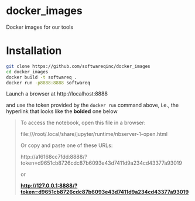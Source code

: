 # docker_images

Docker images for our tools

# Installation

```bash
git clone https://github.com/softwareqinc/docker_images
cd docker_images
docker build -t softwareq .
docker run -p8888:8888 softwareq
```

Launch a browser at http://localhost:8888

and use the token provided by the `docker run` command above, i.e., the hyperlink that looks like the **bolded** one below

> To access the notebook, open this file in a browser:
> 
> file:///root/.local/share/jupyter/runtime/nbserver-1-open.html
> 
> Or copy and paste one of these URLs:
> 
> http://a16168cc7fdd:8888/?token=d9651cb8726cdc87b6093e43d7411d9a234cd43377a93019
> 
> or 
> 
> **http://127.0.0.1:8888/?token=d9651cb8726cdc87b6093e43d7411d9a234cd43377a93019**
